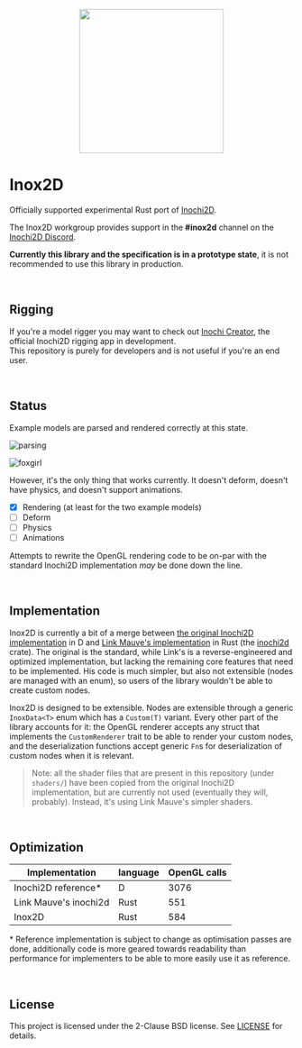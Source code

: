 <p align="center">
  <img width="256" height="256" src="inox2d_logo.svg">
</p>

# Inox2D

Officially supported experimental Rust port of [Inochi2D](https://github.com/Inochi2D/inochi2d). 

The Inox2D workgroup provides support in the **#inox2d** channel on the [Inochi2D Discord](https://discord.com/invite/abnxwN6r9v).

**Currently this library and the specification is in a prototype state**, it is not recommended to use this library in production.

&nbsp;

## Rigging

If you're a model rigger you may want to check out [Inochi Creator](https://github.com/Inochi2D/inochi-creator), the official Inochi2D rigging app in development.  
This repository is purely for developers and is not useful if you're an end user.

&nbsp;

## Status

Example models are parsed and rendered correctly at this state.

![parsing](https://0x0.st/onpz.png)

![foxgirl](https://0x0.st/on9F.png)

However, it's the only thing that works currently. It doesn't deform, doesn't have physics, and doesn't support animations.

- [x] Rendering (at least for the two example models)
- [ ] Deform
- [ ] Physics
- [ ] Animations

Attempts to rewrite the OpenGL rendering code to be on-par with the standard Inochi2D implementation *may* be done down the line.

&nbsp;

## Implementation

Inox2D is currently a bit of a merge between [the original Inochi2D implementation](https://github.com/Inochi2D/inochi2d) in D and [Link Mauve's implementation](https://https://linkmauve.fr/dev/inochi2d/) in Rust (the [inochi2d](https://crates.io/crates/inochi2d) crate). The original is the standard, while Link's is a reverse-engineered and optimized implementation, but lacking the remaining core features that need to be implemented. His code is much simpler, but also not extensible (nodes are managed with an enum), so users of the library wouldn't be able to create custom nodes.

Inox2D is designed to be extensible. Nodes are extensible through a generic `InoxData<T>` enum which has a `Custom(T)` variant. Every other part of the library accounts for it: the OpenGL renderer accepts any struct that implements the `CustomRenderer` trait to be able to render your custom nodes, and the deserialization functions accept generic `Fn`s for deserialization of custom nodes when it is relevant.

> Note: all the shader files that are present in this repository (under `shaders/`) have been copied from the original Inochi2D implementation, but are currently not used (eventually they will, probably). Instead, it's using Link Mauve's simpler shaders.

&nbsp;

## Optimization

| Implementation        | language | OpenGL calls |
| --------------------- | -------- | ------------ |
| Inochi2D reference*   | D        | 3076         |
| Link Mauve's inochi2d | Rust     | 551          |
| Inox2D                | Rust     | 584          |

\* Reference implementation is subject to change as optimisation passes are done, additionally code is more geared towards readability than performance for implementers to be able to more easily use it as reference.

&nbsp;

## License

This project is licensed under the 2-Clause BSD license.
See [LICENSE](LICENSE) for details.